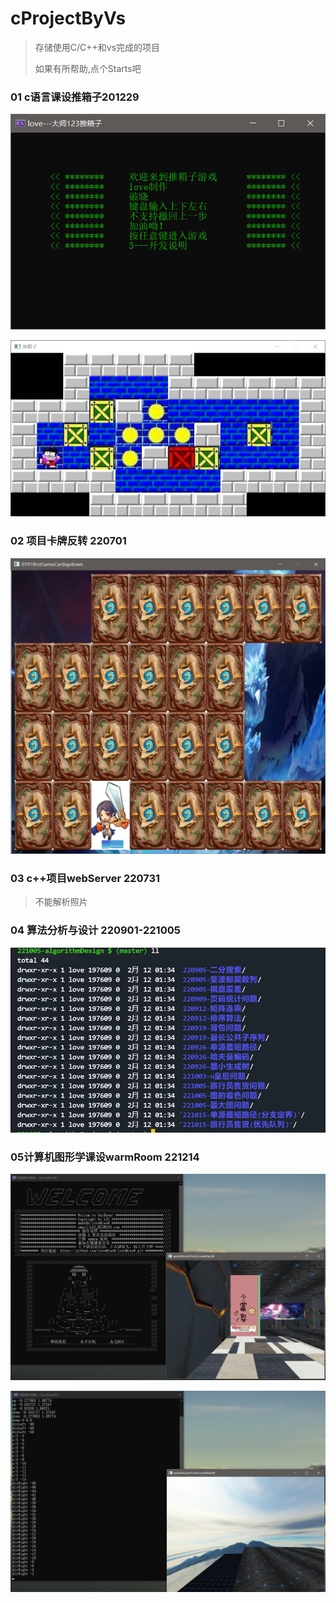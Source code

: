 # cProjectByVs

>存储使用C/C++和vs完成的项目
>
>如果有所帮助,点个Starts吧

### 01 c语言课设推箱子201229

![](./img/01tuiXiangZiKaiShi.png)

![](./img/01tuiXiangZiYouXiJieMian.png)

### 02  项目卡牌反转 220701

![](./img/02cardUpAndDown.png)

### 03 c++项目webServer 220731

>不能解析照片

### 04 算法分析与设计 220901-221005

![](./img/04algorithmDegin.png)

### 05计算机图形学课设warmRoom 221214

![](./img/05warmRoomIn.png)

![](./img/05warmRoomOut.png)
